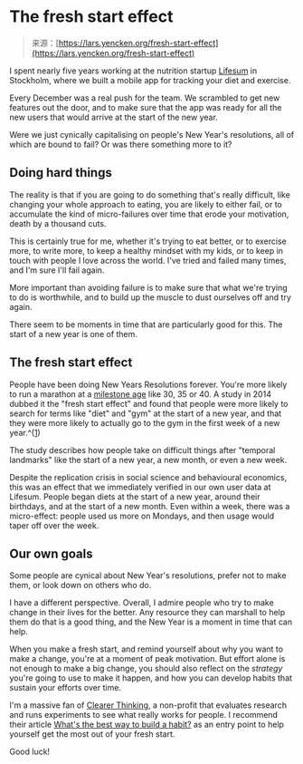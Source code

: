 <!--yml
category: 未分类
date: 2024-05-27 14:26:52
-->

# The fresh start effect

> 来源：[https://lars.yencken.org/fresh-start-effect](https://lars.yencken.org/fresh-start-effect)

I spent nearly five years working at the nutrition startup [Lifesum](https://lifesum.com) in Stockholm, where we built a mobile app for tracking your diet and exercise.

Every December was a real push for the team. We scrambled to get new features out the door, and to make sure that the app was ready for all the new users that would arrive at the start of the new year.

Were we just cynically capitalising on people's New Year's resolutions, all of which are bound to fail? Or was there something more to it?

## Doing hard things

The reality is that if you are going to do something that's really difficult, like changing your whole approach to eating, you are likely to either fail, or to accumulate the kind of micro-failures over time that erode your motivation, death by a thousand cuts.

This is certainly true for me, whether it's trying to eat better, or to exercise more, to write more, to keep a healthy mindset with my kids, or to keep in touch with people I love across the world. I've tried and failed many times, and I'm sure I'll fail again.

More important than avoiding failure is to make sure that what we're trying to do is worthwhile, and to build up the muscle to dust ourselves off and try again.

There seem to be moments in time that are particularly good for this. The start of a new year is one of them.

## The fresh start effect

People have been doing New Years Resolutions forever. You're more likely to run a marathon at a [milestone age](https://runrepeat.com/12-percent-more-likely-to-run-a-marathon-at-a-milestone-age) like 30, 35 or 40\. A study in 2014 dubbed it the "fresh start effect" and found that people were more likely to search for terms like "diet" and "gym" at the start of a new year, and that they were more likely to actually go to the gym in the first week of a new year.^([1](#user-content-fn-1))

The study describes how people take on difficult things after "temporal landmarks" like the start of a new year, a new month, or even a new week.

Despite the replication crisis in social science and behavioural economics, this was an effect that we immediately verified in our own user data at Lifesum. People began diets at the start of a new year, around their birthdays, and at the start of a new month. Even within a week, there was a micro-effect: people used us more on Mondays, and then usage would taper off over the week.

## Our own goals

Some people are cynical about New Year's resolutions, prefer not to make them, or look down on others who do.

I have a different perspective. Overall, I admire people who try to make change in their lives for the better. Any resource they can marshall to help them do that is a good thing, and the New Year is a moment in time that can help.

When you make a fresh start, and remind yourself about why you want to make a change, you're at a moment of peak motivation. But effort alone is not enough to make a big change, you should also reflect on the *strategy* you're going to use to make it happen, and how you can develop habits that sustain your efforts over time.

I'm a massive fan of [Clearer Thinking](http://clearerthinking.org), a non-profit that evaluates research and runs experiments to see what really works for people. I recommend their article [What's the best way to build a habit?](https://www.clearerthinking.org/post/what-s-the-best-way-to-build-a-habit) as an entry point to help yourself get the most out of your fresh start.

Good luck!